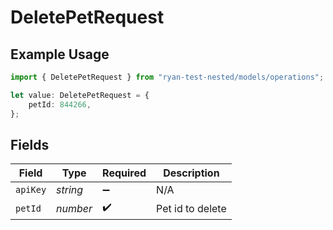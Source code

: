 # DeletePetRequest

## Example Usage

```typescript
import { DeletePetRequest } from "ryan-test-nested/models/operations";

let value: DeletePetRequest = {
    petId: 844266,
};
```

## Fields

| Field              | Type               | Required           | Description        |
| ------------------ | ------------------ | ------------------ | ------------------ |
| `apiKey`           | *string*           | :heavy_minus_sign: | N/A                |
| `petId`            | *number*           | :heavy_check_mark: | Pet id to delete   |